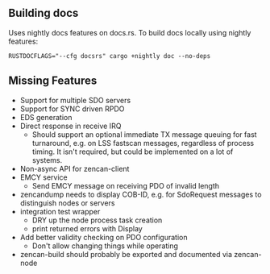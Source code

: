 ## Building docs

Uses nightly docs features on docs.rs. To build docs locally using nightly features:

```
RUSTDOCFLAGS="--cfg docsrs" cargo +nightly doc --no-deps
```

## Missing Features

- Support for multiple SDO servers
- Support for SYNC driven RPDO
- EDS generation
- Direct response in receive IRQ
    - Should support an optional immediate TX message queuing for fast turnaround, e.g. on LSS
      fastscan messages, regardless of process timing. It isn't required, but could be implemented
      on a lot of systems.
- Non-async API for zencan-client
- EMCY service
  - Send EMCY message on receiving PDO of invalid length
- zencandump needs to display COB-ID, e.g. for SdoRequest messages to distinguish nodes or servers
- integration test wrapper
  - DRY up the node process task creation
  - print returned errors with Display
- Add better validity checking on PDO configuration
  - Don't allow changing things while operating
- zencan-build should probably be exported and documented via zencan-node